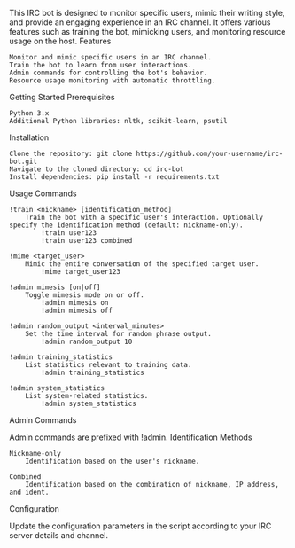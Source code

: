 This IRC bot is designed to monitor specific users, mimic their writing style, and provide an engaging experience in an IRC channel. It offers various features such as training the bot, mimicking users, and monitoring resource usage on the host.
Features

    Monitor and mimic specific users in an IRC channel.
    Train the bot to learn from user interactions.
    Admin commands for controlling the bot's behavior.
    Resource usage monitoring with automatic throttling.

Getting Started
Prerequisites

    Python 3.x
    Additional Python libraries: nltk, scikit-learn, psutil

Installation

    Clone the repository: git clone https://github.com/your-username/irc-bot.git
    Navigate to the cloned directory: cd irc-bot
    Install dependencies: pip install -r requirements.txt

Usage
Commands

    !train <nickname> [identification_method]
        Train the bot with a specific user's interaction. Optionally specify the identification method (default: nickname-only).
            !train user123
            !train user123 combined

    !mime <target_user>
        Mimic the entire conversation of the specified target user.
            !mime target_user123

    !admin mimesis [on|off]
        Toggle mimesis mode on or off.
            !admin mimesis on
            !admin mimesis off

    !admin random_output <interval_minutes>
        Set the time interval for random phrase output.
            !admin random_output 10

    !admin training_statistics
        List statistics relevant to training data.
            !admin training_statistics

    !admin system_statistics
        List system-related statistics.
            !admin system_statistics

Admin Commands

Admin commands are prefixed with !admin.
Identification Methods

    Nickname-only
        Identification based on the user's nickname.

    Combined
        Identification based on the combination of nickname, IP address, and ident.

Configuration

Update the configuration parameters in the script according to your IRC server details and channel.
